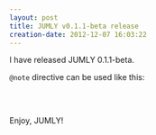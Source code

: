 ```yaml
---
layout: post
title: JUMLY v0.1.1-beta release
creation-date: 2012-12-07 16:03:22
---
```

I have released JUMLY 0.1.1-beta.

`@note` directive can be used like this:

<pre class='brush: html'>
<script type='text/jumly+sequence'>
@found "Me", ->
  @note "start here"
</script>
</pre>

Enjoy, JUMLY!
